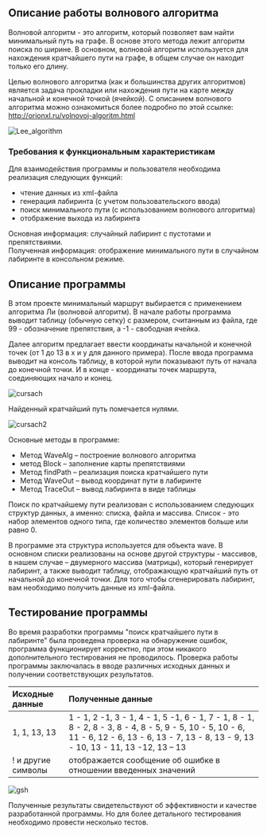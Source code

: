 ## Описание работы волнового алгоритма
Волновой алгоритм - это алгоритм, который позволяет вам найти минимальный путь на графе. В основе этого метода лежит алгоритм поиска по ширине. В основном, волновой алгоритм используется для нахождения кратчайшего пути на графе, в общем случае он находит только его длину.

Целью волнового алгоритма (как и большинства других алгоритмов) является задача прокладки или нахождения пути на карте между начальной и конечной точкой (ячейкой).
С описанием волнового алгоритма можно ознакомиться более подробно по этой ссылке: http://orionxl.ru/volnovoj-algoritm.html

![Lee_algorithm](https://user-images.githubusercontent.com/61186198/162254905-3b3d6b8e-c6a0-41b5-baba-2f6588a74c96.png)

### Требования к функциональным характеристикам
Для взаимодействия программы и пользователя необходима реализация следующих функций:
- чтение данных из xml-файла
- генерация лабиринта (с учетом пользовательского ввода)
- поиск минимального пути (с использованием волнового алгоритма)
- отображение выхода из лабиринта

Основная информация: случайный лабиринт с пустотами и препятствиями.  
Полученная информация: отображение минимального пути в случайном лабиринте в консольном режиме.

## Описание программы
В этом проекте минимальный маршрут выбирается с применением алгоритма Ли (волновой алгоритм). В начале работы программа выводит таблицу (обычную сетку) с размером, считанным из файла, где 99 - обозначение препятствия, а -1 - свободная ячейка. 

Далее алгоритм предлагает ввести координаты начальной и конечной точек (от 1 до 13 в x и y для данного примера). После ввода программа выводит на консоль таблицу, в которой нули показывают путь от начала до конечной точки. И в конце - координаты точек маршрута, соединяющих начало и конец.

![cursach](https://user-images.githubusercontent.com/61186198/162578079-ffad3a5e-0112-4f96-9aae-86ba3a5e6866.gif)

Найденный кратчайший путь помечается нулями.

![cursach2](https://user-images.githubusercontent.com/61186198/162578127-d780d515-af53-4069-a473-052547614450.gif)

Основные методы в программе:
- Метод WaveAlg – построение волнового алгоритма
- метод Block – заполнение карты препятствиями
- Метод findPath – реализация поиска кратчайшего пути
- Метод WaveOut – вывод координат пути в лабиринте
- Метод TraceOut – вывод лабиринта в виде таблицы

Поиск по кратчайшему пути реализован с использованием следующих структур данных, а именно: списка, файла и массива. Список - это набор элементов одного типа, где количество элементов больше или равно 0. 

В программе эта структура используется для объекта wave. В основном списки реализованы на основе другой структуры - массивов, в нашем случае – двумерного массива (матрицы), который генерирует лабиринт, а также выводит таблицу, отображающую кратчайший путь от начальной до конечной точки. Для того чтобы сгенерировать лабиринт, вам необходимо получить данные из xml-файла.

## Тестирование программы
Во время разработки программы "поиск кратчайшего пути в лабиринте" была проведена проверка на обнаружение ошибок, программа функционирует корректно, при этом никакого дополнительного тестирования не проводилось. Проверка работы программы заключалась в вводе различных исходных данных и получении соответствующих результатов.

Исходные данные | Полученные данные
:---      | :---     
1, 1, 13, 13  | 1 - 1, 2 -1, 3 - 1, 4 - 1, 5 -1, 6 - 1, 7 - 1, 8 - 1, 8 - 2, 8 - 3, 8 - 4, 8 - 5, 9 - 5, 10 - 5, 10 - 6, 11 - 6, 12 - 6, 13 - 6, 13 - 7, 13 - 8, 13 - 9, 13 - 10, 13 - 11, 13 -12, 13 – 13   
! и другие символы | отображается сообщение об ошибке в отношении введенных значений   
       
![gsh](https://user-images.githubusercontent.com/61186198/162037071-abe4dbfe-84a6-4fcd-9ef7-8a642733bb7a.png)

Полученные результаты свидетельствуют об эффективности и качестве разработанной программы. Но для более детального тестирования необходимо провести несколько тестов.
